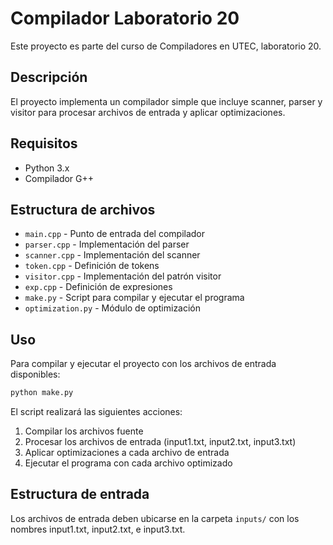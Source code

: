 # Compilador Laboratorio 20

Este proyecto es parte del curso de Compiladores en UTEC, laboratorio 20.

## Descripción

El proyecto implementa un compilador simple que incluye scanner, parser y visitor para procesar archivos de entrada y aplicar optimizaciones.

## Requisitos

- Python 3.x
- Compilador G++

## Estructura de archivos

- `main.cpp` - Punto de entrada del compilador
- `parser.cpp` - Implementación del parser
- `scanner.cpp` - Implementación del scanner
- `token.cpp` - Definición de tokens
- `visitor.cpp` - Implementación del patrón visitor
- `exp.cpp` - Definición de expresiones
- `make.py` - Script para compilar y ejecutar el programa
- `optimization.py` - Módulo de optimización

## Uso

Para compilar y ejecutar el proyecto con los archivos de entrada disponibles:

```bash
python make.py
```

El script realizará las siguientes acciones:
1. Compilar los archivos fuente
2. Procesar los archivos de entrada (input1.txt, input2.txt, input3.txt)
3. Aplicar optimizaciones a cada archivo de entrada
4. Ejecutar el programa con cada archivo optimizado

## Estructura de entrada

Los archivos de entrada deben ubicarse en la carpeta `inputs/` con los nombres input1.txt, input2.txt, e input3.txt.
